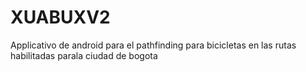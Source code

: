 # XUABUXV2

Applicativo de android para el pathfinding para bicicletas en las rutas habilitadas parala ciudad de bogota 
